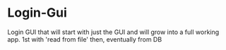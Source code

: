 # Login-Gui
Login GUI that will start with just the GUI and will grow into a full working app. 1st with 'read from file' then, eventually from DB
